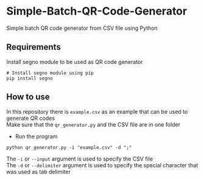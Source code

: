 # Simple-Batch-QR-Code-Generator
Simple batch QR code generator from CSV file using Python

## Requirements
Install segno module to be used as QR code generator
``` shell
# Install segno module using pip
pip install segno
```

## How to use
In this repository there is `example.csv` as an example that can be used to generate QR codes <br>
Make sure that the `qr_generator.py` and the CSV file are in one folder <br>
* Run the program
``` shell
python qr_generator.py -i "example.csv" -d ";"
```
The `-i` or `--input` argument is used to specify the CSV file <br>
The `-d` or `--delimiter` argument is used to specify the special character that was used as tab delimiter

